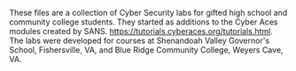 These files are a collection of Cyber Security labs for gifted high school and community college students.  They started as additions to  the Cyber Aces modules created by SANS.  https://tutorials.cyberaces.org/tutorials.html.  The labs were developed for courses at Shenandoah Valley Governor's School, Fishersville, VA, and Blue Ridge Community College, Weyers Cave, VA.
